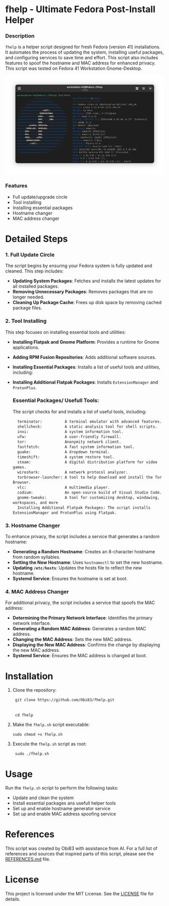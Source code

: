 #     fhelp     - Ultimate Fedora Post-Install Helper


### Description
`fhelp` is a helper script designed for fresh Fedora (version 41) installations. It automates the process of updating the system, installing useful packages, and configuring services to save time and effort. This script also includes features to spoof the hostname and MAC address for enhanced privacy. This script was tested on Fedora 41 Workstation Gnome-Desktop.

![Fedora 41 Workstation - Fastfetch](https://github.com/Obi83/fhelp/blob/main/media/Fedor-41-fastfetch.png)

### Features
- Full update/upgrade circle
- Tool installing 
- Installing essential packages  
- Hostname changer
- MAC address changer



# Detailed Steps

### 1. Full Update Circle
The script begins by ensuring your Fedora system is fully updated and cleaned. This step includes:

- **Updating System Packages**: Fetches and installs the latest updates for all installed packages.
- **Removing Unnecessary Packages**: Removes packages that are no longer needed.
- **Cleaning Up Package Cache**: Frees up disk space by removing cached package files.

### 2. Tool Installing
This step focuses on installing essential tools and utilities:

- **Installing Flatpak and Gnome Platform**: Provides a runtime for Gnome applications.
- **Adding RPM Fusion Repositories**: Adds additional software sources.
- **Installing Essential Packages**: Installs a list of useful tools and utilities, including:
- **Installing Additional Flatpak Packages**: Installs `ExtensionManager` and `ProtonPlus`.

    ### Essential Packages/ Usefull Tools: 
    The script checks for and installs a list of useful tools, including:

        terminator:          A terminal emulator with advanced features.
        shellcheck:          A static analysis tool for shell scripts.
        inxi:                A system information tool.
        ufw:                 A user-friendly firewall.
        tor:                 Anonymity network client.
        fastfetch:           A fast system information tool.
        guake:               A dropdown terminal.
        timeshift:           A system restore tool.
        steam:               A digital distribution platform for video games.
        wireshark:           A network protocol analyzer.
        torbrowser-launcher: A tool to help download and install the Tor Browser.
        vlc:                 A multimedia player.
        codium:              An open-source build of Visual Studio Code.
        gnome-tweaks:        A tool for customizing desktop, windowing, workspaces, and more
        Installing Additional Flatpak Packages: The script installs ExtensionManager and ProtonPlus using Flatpak.

### 3. Hostname Changer
To enhance privacy, the script includes a service that generates a random hostname:

- **Generating a Random Hostname**: Creates an 8-character hostname from random syllables.
- **Setting the New Hostname**: Uses `hostnamectl` to set the new hostname.
- **Updating `/etc/hosts`**: Updates the hosts file to reflect the new hostname.
- **Systemd Service**: Ensures the hostname is set at boot.

### 4. MAC Address Changer
For additional privacy, the script includes a service that spoofs the MAC address:

- **Determining the Primary Network Interface**: Identifies the primary network interface.
- **Generating a Random MAC Address**: Generates a random MAC address.
- **Changing the MAC Address**: Sets the new MAC address.
- **Displaying the New MAC Address**: Confirms the change by displaying the new MAC address.
- **Systemd Service**: Ensures the MAC address is changed at boot.



# Installation
1. Clone the repository:
    
    
        git clone https://github.com/Obi83/fhelp.git
   
    
        cd fhelp

   
3. Make the `fhelp.sh` script executable:   
    
       sudo chmod +x fhelp.sh


4. Execute the `fhelp.sh` script as root:

        sudo ./fhelp.sh


# Usage
Run the `fhelp.sh` script to perform the following tasks:

- Update and clean the system
- Install essential packages ans usefull helper tools
- Set up and enable hostname generator service
- Set up and enable MAC address spoofing service



# References
This script was created by Obi83 with assistance from AI. For a full list of references and sources that inspired parts of this script, please see the [REFERENCES.md](REFERENCES.md) file.



# License
This project is licensed under the MIT License. See the [LICENSE](LICENSE.txt) file for details.


[def]: media/Fedor-41-fastfetch.png